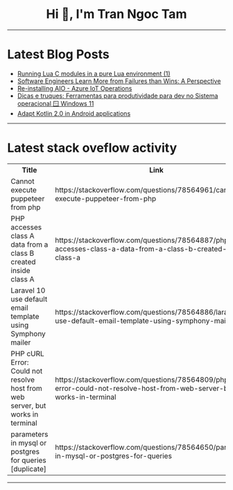 <h1 align="center">Hi 👋, I'm Tran Ngoc Tam</h1>

---

# Latest Blog Posts 
<!-- BLOG-POST-LIST:START -->
- [Running Lua C modules in a pure Lua environment &lpar;1&rpar;](https://dev.to/jackmacwindows/running-lua-c-modules-in-a-pure-lua-environment-part-1-2aho)
- [Software Engineers Learn More from Failures than Wins: A Perspective](https://dev.to/bede_hampo/software-engineers-learn-more-from-failures-than-wins-a-perspective-3a6b)
- [Re-installing AIO - Azure IoT Operations](https://dev.to/danuw/re-installing-aio-azure-iot-operations-5f73)
- [Dicas e truques: Ferramentas para produtividade para dev no Sistema operacional 🪟 Windows 11](https://dev.to/neiesc/dicas-e-truques-ferramentas-para-produtividade-para-dev-no-sistema-operacional-windows-11-1627)
- [Adapt Kotlin 2.0 in Android applications](https://dev.to/marlonlom/adapt-kotlin-20-in-android-applications-3cmk)
<!-- BLOG-POST-LIST:END -->

---

# Latest stack oveflow activity
<table>
  <tr><th>Title</th><th>Link</th></tr>
  <!-- STACKOVERFLOW:START --><tr><td>Cannot execute puppeteer from php</td><td>https://stackoverflow.com/questions/78564961/cannot-execute-puppeteer-from-php</td></tr><tr><td>PHP accesses class A data from a class B created inside class A</td><td>https://stackoverflow.com/questions/78564887/php-accesses-class-a-data-from-a-class-b-created-inside-class-a</td></tr><tr><td>Laravel 10 use default email template using Symphony mailer</td><td>https://stackoverflow.com/questions/78564886/laravel-10-use-default-email-template-using-symphony-mailer</td></tr><tr><td>PHP cURL Error: Could not resolve host from web server, but works in terminal</td><td>https://stackoverflow.com/questions/78564809/php-curl-error-could-not-resolve-host-from-web-server-but-works-in-terminal</td></tr><tr><td>parameters in mysql or postgres for queries [duplicate]</td><td>https://stackoverflow.com/questions/78564650/parameters-in-mysql-or-postgres-for-queries</td></tr><!-- STACKOVERFLOW:END -->
</table>

---


